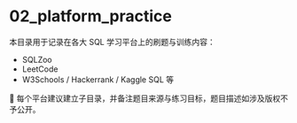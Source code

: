 # 02_platform_practice

本目录用于记录在各大 SQL 学习平台上的刷题与训练内容：

- SQLZoo
- LeetCode
- W3Schools / Hackerrank / Kaggle SQL 等

📌 每个平台建议建立子目录，并备注题目来源与练习目标，题目描述如涉及版权不予公开。
